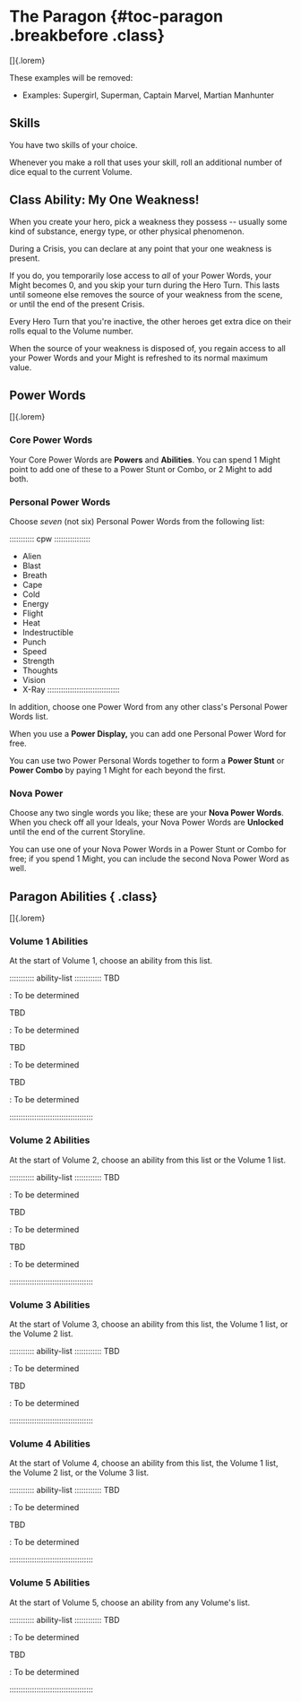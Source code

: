 # The Paragon  {#toc-paragon .breakbefore .class}

[]{.lorem}

These examples will be removed:

- Examples: Supergirl, Superman, Captain Marvel, Martian Manhunter

## Skills

You have two skills of your choice.

Whenever you make a roll that uses your skill, roll an additional number of 
dice equal to the current Volume.

## Class Ability: My One Weakness!

When you create your hero, pick a weakness they possess --
usually some kind of substance, energy type, or other physical
phenomenon.

During a Crisis, you can declare at any point that your one 
weakness is present.  

If you do, you temporarily lose access to *all* of your Power Words, 
your Might becomes 0,
and you skip your turn during the Hero Turn. This lasts until someone
else removes the source of your weakness from the scene, or until 
the end of the present Crisis.

Every Hero Turn that you're inactive, the other heroes get extra
dice on their rolls equal to the Volume number.

When the source of your weakness is disposed of, you regain access
to all your Power Words and your Might is refreshed to its normal
maximum value.

## Power Words

[]{.lorem}

### Core Power Words

Your Core Power Words are **Powers** and **Abilities**. 
You can spend 1 Might point to add one of these to a Power Stunt or Combo,
or 2 Might to add both.

### Personal Power Words

Choose *seven* (not six) Personal Power Words from the following list:

::::::::::: cpw ::::::::::::::::
- Alien
- Blast
- Breath
- Cape 
- Cold
- Energy
- Flight
- Heat
- Indestructible
- Punch
- Speed
- Strength
- Thoughts
- Vision
- X-Ray
::::::::::::::::::::::::::::::::

In addition, choose one Power Word from any other class's Personal Power Words list.

When you use a **Power Display,** you can add one Personal Power Word for free.

You can use two Power Personal Words together to form a **Power Stunt** or **Power Combo**
by paying 1 Might for each beyond the first.

### Nova Power

Choose any two single words you like; these are your **Nova Power Words**.
When you check off all your Ideals, your Nova Power Words are **Unlocked**
until the end of the current Storyline.

You can use one of your Nova Power Words in a Power Stunt or Combo for free; if you spend
1 Might, you can include the second Nova Power Word as well.

## Paragon Abilities {  .class}

[]{.lorem}

### Volume 1 Abilities

At the start of Volume 1, choose an ability from this list.

::::::::::: ability-list ::::::::::::
TBD

:   To be determined

TBD

:   To be determined

TBD

:   To be determined


TBD

:   To be determined

:::::::::::::::::::::::::::::::::::::

### Volume 2 Abilities

At the start of Volume 2, choose an ability from this list or the Volume 1 list.

::::::::::: ability-list ::::::::::::
TBD

:   To be determined

TBD

:   To be determined

TBD

:   To be determined

:::::::::::::::::::::::::::::::::::::

### Volume 3 Abilities

At the start of Volume 3, choose an ability from this list, the Volume 1 list, or the Volume 2 list.

::::::::::: ability-list ::::::::::::
TBD

:   To be determined

TBD

:   To be determined

:::::::::::::::::::::::::::::::::::::

### Volume 4 Abilities

At the start of Volume 4, choose an ability from this list, the Volume 1 list, the Volume 2 list, or the Volume 3 list.

::::::::::: ability-list ::::::::::::
TBD

:   To be determined

TBD

:   To be determined

:::::::::::::::::::::::::::::::::::::

### Volume 5 Abilities

At the start of Volume 5, choose an ability from any Volume's list.

::::::::::: ability-list ::::::::::::
TBD

:   To be determined

TBD

:   To be determined

:::::::::::::::::::::::::::::::::::::

